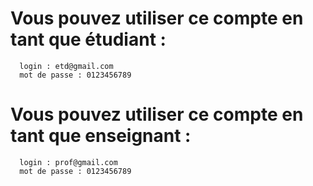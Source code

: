 # Vous pouvez utiliser ce compte en tant que étudiant :
      login : etd@gmail.com 
      mot de passe : 0123456789
# Vous pouvez utiliser ce compte en tant que enseignant :
      login : prof@gmail.com 
      mot de passe : 0123456789
